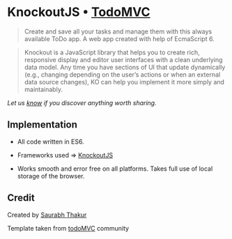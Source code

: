 # KnockoutJS • [TodoMVC](http://todomvc.com)

> Create and save all your tasks and manage them with this always available ToDo app. A web app created with help of EcmaScript 6.

> Knockout is a JavaScript library that helps you to create rich, responsive display and editor user interfaces with a clean underlying data model. Any time you have sections of UI that update dynamically (e.g., changing depending on the user’s actions or when an external data source changes), KO can help you implement it more simply and maintainably.


*Let us [know](https://github.com/tastejs/todomvc/issues) if you discover anything worth sharing.*


## Implementation

- All code written in ES6.

- Frameworks used => [KnockoutJS](https://knockoutjs.com)

- Works smooth and error free on all platforms. Takes full use of local storage of the browser.


## Credit

Created by [Saurabh Thakur](http://github.com/thakursaurabh1998)

Template taken from [todoMVC](https://todomvc.com) community